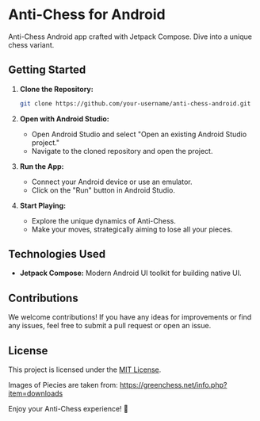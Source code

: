 # Anti-Chess for Android

Anti-Chess Android app crafted with Jetpack Compose. Dive into a unique chess variant.

## Getting Started

1. **Clone the Repository:**

    ```bash
    git clone https://github.com/your-username/anti-chess-android.git
    ```

2. **Open with Android Studio:**

    - Open Android Studio and select "Open an existing Android Studio project."
    - Navigate to the cloned repository and open the project.

3. **Run the App:**

    - Connect your Android device or use an emulator.
    - Click on the "Run" button in Android Studio.

4. **Start Playing:**

    - Explore the unique dynamics of Anti-Chess.
    - Make your moves, strategically aiming to lose all your pieces.

## Technologies Used

- **Jetpack Compose:** Modern Android UI toolkit for building native UI.

## Contributions

We welcome contributions! If you have any ideas for improvements or find any issues, feel free to submit a pull request or open an issue.

## License

This project is licensed under the [MIT License](LICENSE).

Images of Piecies are taken from:
https://greenchess.net/info.php?item=downloads

Enjoy your Anti-Chess experience! 🚀
